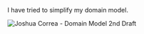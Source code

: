 I have tried to simplify my domain model.


![Joshua Correa - Domain Model 2nd Draft](https://user-images.githubusercontent.com/89432089/161450096-e6a4423a-eac9-411e-a704-9c56c3c09aec.jpg)
